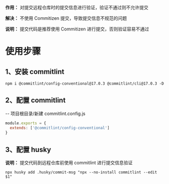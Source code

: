 **作用：** 对提交远程仓库时的提交信息进行验证，验证不通过则不允许提交

**解决：** 不使用 Commitizen 提交，导致提交信息不规范的问题

**说明：** 提交代码是推荐使用 Commitizen 进行提交，否则验证容易不通过

# 使用步骤
  ## 1、安装 commitlint
  `npm i @commitlint/config-conventional@17.0.3 @commitlint/cli@17.0.3 -D`

  ## 2、配置 commitlint
  -- 项目根目录/新建 commitlint.config.js
  ```js
  module.exports = {
    extends: ['@commitlint/config-conventional']
  }
  ```

  ## 3、配置 husky
  **说明：** 提交代码到远程仓库前使用 commitlint 进行提交信息验证
  
  `npx husky add .husky/commit-msg "npx --no-install commitlint --edit $1"`